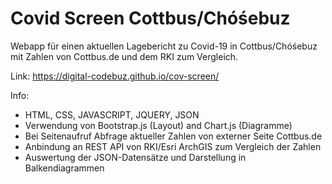 # Covid Screen Cottbus/Chóśebuz
Webapp für einen aktuellen Lagebericht zu Covid-19 in Cottbus/Chóśebuz mit Zahlen von Cottbus.de und dem RKI zum Vergleich.

Link: https://digital-codebuz.github.io/cov-screen/

Info:
- HTML, CSS, JAVASCRIPT, JQUERY, JSON
- Verwendung von Bootstrap.js (Layout) and Chart.js (Diagramme)
- Bei Seitenaufruf Abfrage aktueller Zahlen von externer Seite Cottbus.de 
- Anbindung an REST API von RKI/Esri ArchGIS zum Vergleich der Zahlen
- Auswertung der JSON-Datensätze und Darstellung in Balkendiagrammen
